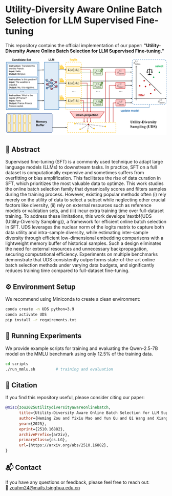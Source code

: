 # Utility-Diversity Aware Online Batch Selection for LLM Supervised Fine-tuning

This repository contains the official implementation of our paper:
**"Utility-Diversity Aware Online Batch Selection for LLM Supervised Fine-tuning."**

![](assets/pipeline_v2.png)

## 🧠 Abstract

Supervised fine-tuning (SFT) is a commonly used technique to adapt large language models (LLMs) to downstream tasks. In practice, SFT on a full dataset is computationally expensive and sometimes suffers from overfitting or bias amplification. This facilitates the rise of data curation in SFT, which prioritizes the most valuable data to optimze. This work studies the online batch selection family that dynamically scores and filters samples during the training process. However, existing popular methods often (i) rely merely on the utility of data to select a subset while neglecting other crucial factors like diversity, (ii) rely on external resources such as reference models or validation sets, and (iii) incur extra training time over full-dataset training. To address these limitations, this work develops \textbf{UDS (Utility-Diversity Sampling)}, a framework for efficient online batch selection in SFT. UDS leverages the nuclear norm of the logits matrix to capture both data utility and intra-sample diversity, while estimating inter-sample diversity through efficient low-dimensional embedding comparisons with a lightweight memory buffer of historical samples. Such a design eliminates the need for external resources and unnecessary backpropagation, securing computational efficiency. Experiments on multiple benchmarks demonstrate that UDS consistently outperforms state-of-the-art online batch selection methods under varying data budgets, and significantly reduces training time compared to full-dataset fine-tuning.

## ⚙️ Environment Setup

We recommend using Miniconda to create a clean environment:

```bash
conda create -n UDS python=3.9
conda activate UDS
pip install -r requirements.txt
```

## 🚀 Running Experiments

We provide example scripts for training and evaluating the Qwen-2.5-7B model on the MMLU benchmark using only 12.5% of the training data.
```bash
cd scripts
./run_mmlu.sh         # training and evaluation
```

## 📖 Citation

If you find this repository useful, please consider citing our paper:

```bibtex
@misc{zou2025utilitydiversityawareonlinebatch,
      title={Utility-Diversity Aware Online Batch Selection for LLM Supervised Fine-tuning}, 
      author={Heming Zou and Yixiu Mao and Yun Qu and Qi Wang and Xiangyang Ji},
      year={2025},
      eprint={2510.16882},
      archivePrefix={arXiv},
      primaryClass={cs.LG},
      url={https://arxiv.org/abs/2510.16882}, 
}
```

## 📬 Contact

If you have any questions or feedback, please feel free to reach out:  
📧 [zouhm24@mails.tsinghua.edu.cn](mailto:zouhm24@mails.tsinghua.edu.cn)
